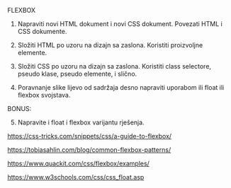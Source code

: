 FLEXBOX

1. Napraviti novi HTML dokument i novi CSS dokument. Povezati HTML i CSS dokumente.

2. Složiti HTML po uzoru na dizajn sa zaslona. Koristiti proizvoljne elemente.

3. Složiti CSS po uzoru na dizajn sa zaslona. Koristiti class selectore, pseudo klase, pseudo elemente, i slično.

4. Poravnanje slike lijevo od sadržaja desno napraviti uporabom ili float ili flexbox svojstava.


BONUS:

5. Napravite i float i flexbox varijantu rješenja.




https://css-tricks.com/snippets/css/a-guide-to-flexbox/

https://tobiasahlin.com/blog/common-flexbox-patterns/

https://www.quackit.com/css/flexbox/examples/

https://www.w3schools.com/css/css_float.asp